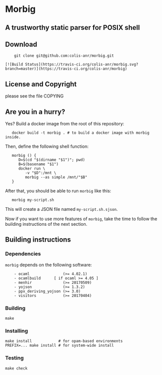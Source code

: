 # Morbig
## A trustworthy static parser for POSIX shell

## Download

```
    git clone git@github.com:colis-anr/morbig.git
```

    [![Build Status](https://travis-ci.org/colis-anr/morbig.svg?branch=master)](https://travis-ci.org/colis-anr/morbig)

## License and Copyright

   please see the file COPYING

## Are you in a hurry?

   Yes? Build a docker image from the root of this repository:

```
   docker build -t morbig . # to build a docker image with morbig inside.
```

   Then, define the following shell function:

```
   morbig () {
      D=$(cd "$(dirname "$1")"; pwd)
      B=$(basename "$1")
      docker run \
         -v "$D":/mnt \
         morbig --as simple /mnt/"$B"
   }
```

   After that, you should be able to run ``morbig`` like this:

```
   morbig my-script.sh
```

   This will create a JSON file named ``my-script.sh.sjson``.

   Now if you want to use more features of ``morbig``, take the time
   to follow the building instructions of the next section.

## Building instructions

### Dependencies

``morbig`` depends on the following software:

```
    - ocaml               (>= 4.02.1)
    - ocamlbuild	  [ if ocaml >= 4.05 ]
    - menhir              (>= 20170509)
    - yojson              (>= 1.3.2)
    - ppx_deriving_yojson (>= 3.0)
    - visitors            (>= 20170404)
```

### Building

    make

### Installing

    make install            # for opam-based environments
    PREFIX=... make install # for system-wide install

### Testing

    make check
